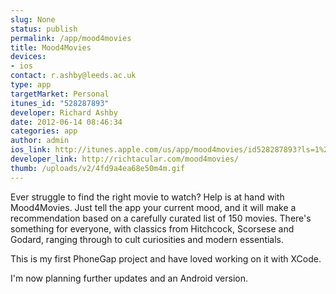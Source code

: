 ```yaml
--- 
slug: None
status: publish
permalink: /app/mood4movies
title: Mood4Movies
devices: 
- ios
contact: r.ashby@leeds.ac.uk
type: app
targetMarket: Personal
itunes_id: "528287893"
developer: Richard Ashby
date: 2012-06-14 08:46:34
categories: app
author: admin
ios_link: http://itunes.apple.com/us/app/mood4movies/id528287893?ls=1%26mt=8
developer_link: http://richtacular.com/mood4movies/
thumb: /uploads/v2/4fd9a4ea68e50m4m.gif
---
```



Ever struggle to find the right movie to watch? Help is at hand with Mood4Movies. Just tell the app your current mood, and it will make a recommendation based on a carefully curated list of 150 movies. There's something for everyone, with classics from Hitchcock, Scorsese and Godard, ranging through to cult curiosities and modern essentials.  

  

This is my first PhoneGap project and have loved working on it with XCode.  

  

I'm now planning further updates and an Android version.
